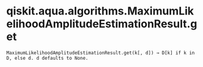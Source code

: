 # qiskit.aqua.algorithms.MaximumLikelihoodAmplitudeEstimationResult.get

`MaximumLikelihoodAmplitudeEstimationResult.get(k[, d]) → D[k] if k in D, else d. d defaults to None.`
